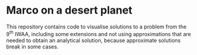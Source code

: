 # Marco on a desert planet
This repository contains code to visualise solutions to a problem from the $9^{\textrm{th}}$ IWAA, including some extensions and not using approximations that are needed to obtain an analytical solution, because approximate solutions break in some cases.
